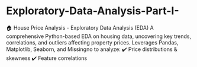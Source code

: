# Exploratory-Data-Analysis-Part-I-
🏠 House Price Analysis - Exploratory Data Analysis (EDA) A comprehensive Python-based EDA on housing data, uncovering key trends, correlations, and outliers affecting property prices. Leverages Pandas, Matplotlib, Seaborn, and Missingno to analyze: ✔️ Price distributions &amp; skewness ✔️ Feature correlations
